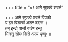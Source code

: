 +++
title = "०९ आमे सुपक्वे शबले"

+++
आमे सुपक्वे शबले विपक्वे  
य इमं पिशाचो अशने ददम्भ ।  
तम् इन्द्रो वाजी वज्रेण हन्तु  
भिनत्तु सोमः शिरो अस्य धृष्णुः ॥